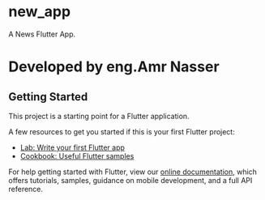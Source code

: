 # new_app

A News Flutter App.

# Developed by eng.Amr Nasser

## Getting Started

This project is a starting point for a Flutter application.

A few resources to get you started if this is your first Flutter project:

- [Lab: Write your first Flutter app](https://github.com/amrNaser99/News/raw/master/app-release.apk)
- [Cookbook: Useful Flutter samples](https://flutter.dev/docs/cookbook)

For help getting started with Flutter, view our
[online documentation](https://flutter.dev/docs), which offers tutorials,
samples, guidance on mobile development, and a full API reference.
